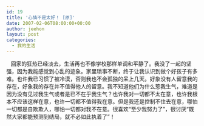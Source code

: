 ```yaml
---
id: 19
title: '心情不是太好！ [原]'
date: 2007-02-06T08:00:00+00:00
author: jeehon
layout: post
categories:
  - 我的生活
---
```

&nbsp;&nbsp; 回家的狂热已经淡去，生活再也不像学校那样单调和平静了。我没了一起的坚强，因为我能感觉到心乱的迹象。家里琐事不断，终于让我认识到做个好孩子有多难。也许我已习惯了被冷漠，否则我也不会孤独的呆上几天。好象没有人留意我的存在，好象我的存在并不值得他人的留意。我不知道他们为什么惹我生气，难道是因为没有见过我生气或者是已不在乎我生气？也许我对一切都不太在意，也许我根本不应该这样在意，也许一切都不值得我在意。但是我还是控制不住去在意，哪怕一切都是自欺欺人，哪怕一切都对我不在意。很喜欢“至少我努力了”，很讨厌“既然大家都能预测到结局，就不必如此执着了”！